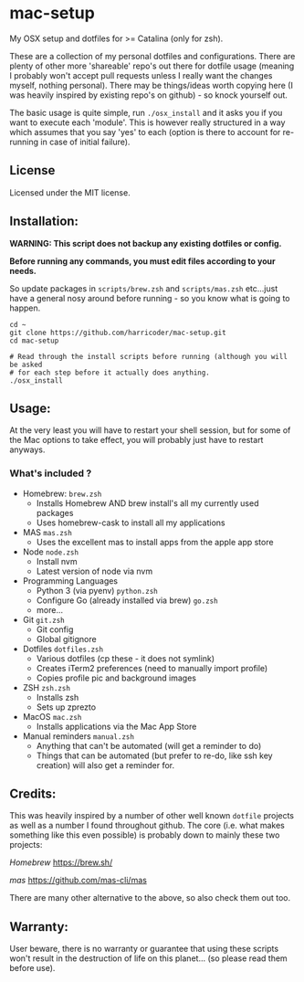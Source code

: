 # mac-setup

My OSX setup and dotfiles for >= Catalina (only for zsh).

These are a collection of my personal dotfiles and configurations. There are
plenty of other more 'shareable' repo's out there for dotfile usage (meaning
I probably won't accept pull requests unless I really want the changes myself,
nothing personal). There may be things/ideas worth copying here (I was
heavily inspired by existing repo's on github) - so knock yourself out.

The basic usage is quite simple, run `./osx_install` and it asks you if you 
want to execute each 'module'. This is however really structured in a way which
assumes that you say 'yes' to each (option is there to account for re-running
in case of initial failure).


## License
Licensed under the MIT license.


## Installation:

**WARNING: This script does not backup any existing dotfiles or config.**

**Before running any commands, you must edit files according to your needs.**

So update packages in `scripts/brew.zsh` and `scripts/mas.zsh` etc...just have
a general nosy around before running - so you know what is going to happen.

```
cd ~
git clone https://github.com/harricoder/mac-setup.git
cd mac-setup

# Read through the install scripts before running (although you will be asked
# for each step before it actually does anything.
./osx_install
```


## Usage:

At the very least you will have to restart your shell session, but for some of
the Mac options to take effect, you will probably just have to restart anyways.

### What's included ?

+ Homebrew: `brew.zsh`
  + Installs Homebrew AND brew install's all my currently used packages
  + Uses homebrew-cask to install all my applications
+ MAS `mas.zsh`
  + Uses the excellent mas to install apps from the apple app store
+ Node `node.zsh`
  + Install nvm
  + Latest version of node via nvm
+ Programming Languages
  + Python 3 (via pyenv) `python.zsh`
  + Configure Go (already installed via brew) `go.zsh`
  + more...
+ Git `git.zsh`
  + Git config
  + Global gitignore
+ Dotfiles `dotfiles.zsh`
  + Various dotfiles (cp these - it does not symlink)
  + Creates iTerm2 preferences (need to manually import profile)
  + Copies profile pic and background images
+ ZSH `zsh.zsh`
  + Installs zsh
  + Sets up zprezto
+ MacOS `mac.zsh`
  + Installs applications via the Mac App Store
+ Manual reminders `manual.zsh`
  + Anything that can't be automated (will get a reminder to do)
  + Things that can be automated (but prefer to re-do, like ssh key creation)
    will also get a reminder for.


## Credits:

This was heavily inspired by a number of other well known `dotfile` projects as
well as a number I found throughout github. The core (i.e. what makes something
like this even possible) is probably down to mainly these two projects:

*Homebrew*
https://brew.sh/

*mas*
https://github.com/mas-cli/mas

There are many other alternative to the above, so also check them out too.

## Warranty:

User beware, there is no warranty or guarantee that using these scripts won't 
result in the destruction of life on this planet...
(so please read them before use).
